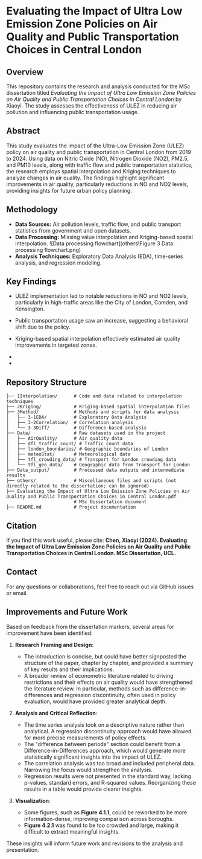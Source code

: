 # Evaluating the Impact of Ultra Low Emission Zone Policies on Air Quality and Public Transportation Choices in Central London

## Overview

This repository contains the research and analysis conducted for the MSc dissertation titled *Evaluating the Impact of Ultra Low Emission Zone Policies on Air Quality and Public Transportation Choices in Central London* by Xiaoyi. The study assesses the effectiveness of ULEZ in reducing air pollution and influencing public transportation usage.

## Abstract

This study evaluates the impact of the Ultra-Low Emission Zone (ULEZ) policy on air quality and public transportation in Central London from 2019 to 2024. Using data on Nitric Oxide (NO), Nitrogen Dioxide (NO2), PM2.5, and PM10 levels, along with traffic flow and public transportation statistics, the research employs spatial interpolation and Kriging techniques to analyze changes in air quality. The findings highlight significant improvements in air quality, particularly reductions in NO and NO2 levels, providing insights for future urban policy planning.

## Methodology

- **Data Sources:** Air pollution levels, traffic flow, and public transport statistics from government and open datasets.
- **Data Processing:** Missing value interpolation and Kriging-based spatial interpolation.
![Data processing flowchart](others\Figure 3 Data processing flowchart.png)
- **Analysis Techniques:** Exploratory Data Analysis (EDA), time-series analysis, and regression modeling.

## Key Findings

- ULEZ implementation led to notable reductions in NO and NO2 levels, particularly in high-traffic areas like the City of London, Camden, and Kensington.


- Public transportation usage saw an increase, suggesting a behavioral shift due to the policy.
- Kriging-based spatial interpolation effectively estimated air quality improvements in targeted zones.
-
-

## Repository Structure

```
├── 1Interpolation/      # Code and data related to interpolation techniques
├── 2Kriging/            # Kriging-based spatial interpolation files
├── 3Method/             # Methods and scripts for data analysis
│   ├── 3-1EDA/          # Exploratory Data Analysis
│   ├── 3-2Correlation/  # Correlation analysis
│   └── 3-3Diff/         # Difference-based analysis
├── Data/                # Raw datasets used in the project
│   ├── AirQuality/      # Air quality data
│   ├── dfl_traffic_count/ # Traffic count data
│   ├── london_boundaries/ # Geographic boundaries of London
│   ├── meteoStat/       # Meteorological data
│   ├── tfl_crowding_data/ # Transport for London crowding data
│   └── tfl_geo_data/    # Geographic data from Transport for London
├── Data_output/         # Processed data outputs and intermediate results
├── others/              # Miscellaneous files and scripts (not directly related to the dissertation; can be ignored)
├── Evaluating the Impact of Ultra Low Emission Zone Policies on Air Quality and Public Transportation Choices in Central London.pdf  
                         # MSc Dissertation document
├── README.md            # Project documentation
```
## Citation

If you find this work useful, please cite:
**Chen, Xiaoyi (2024). Evaluating the Impact of Ultra Low Emission Zone Policies on Air Quality and Public Transportation Choices in Central London. MSc Dissertation, UCL.**

## Contact

For any questions or collaborations, feel free to reach out via GitHub issues or email.



## Improvements and Future Work

Based on feedback from the dissertation markers, several areas for improvement have been identified:

1. **Research Framing and Design**:  
   - The introduction is concise, but could have better signposted the structure of the paper, chapter by chapter, and provided a summary of key results and their implications.  
   - A broader review of econometric literature related to driving restrictions and their effects on air quality would have strengthened the literature review. In particular, methods such as difference-in-differences and regression discontinuity, often used in policy evaluation, would have provided greater analytical depth.

2. **Analysis and Critical Reflection**:  
   - The time series analysis took on a descriptive nature rather than analytical. A regression discontinuity approach would have allowed for more precise measurements of policy effects.  
   - The "difference between periods" section could benefit from a Difference-in-Differences approach, which would generate more statistically significant insights into the impact of ULEZ.
   - The correlation analysis was too broad and included peripheral data. Narrowing the focus would strengthen the analysis.
   - Regression results were not presented in the standard way, lacking p-values, standard errors, and R-squared values. Reorganizing these results in a table would provide clearer insights.

3. **Visualization**:  
   - Some figures, such as **Figure 4.1.1**, could be reworked to be more information-dense, improving comparison across boroughs.
   - **Figure 4.2.1** was found to be too crowded and large, making it difficult to extract meaningful insights.

These insights will inform future work and revisions to the analysis and presentation.

